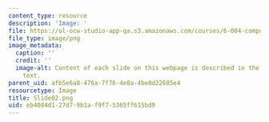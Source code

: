 ```yaml
---
content_type: resource
description: 'Image: '
file: https://ol-ocw-studio-app-qa.s3.amazonaws.com/courses/6-004-computation-structures-spring-2017/eb4084d127d79b1af9f75365ff615bd9_Slide02.png
file_type: image/png
image_metadata:
  caption: ''
  credit: ''
  image-alt: Content of each slide on this webpage is described in the surrounding
    text.
parent_uid: afb5e6a8-476a-7f76-4e0a-4be0d22685e4
resourcetype: Image
title: Slide02.png
uid: eb4084d1-27d7-9b1a-f9f7-5365ff615bd9
---
```

